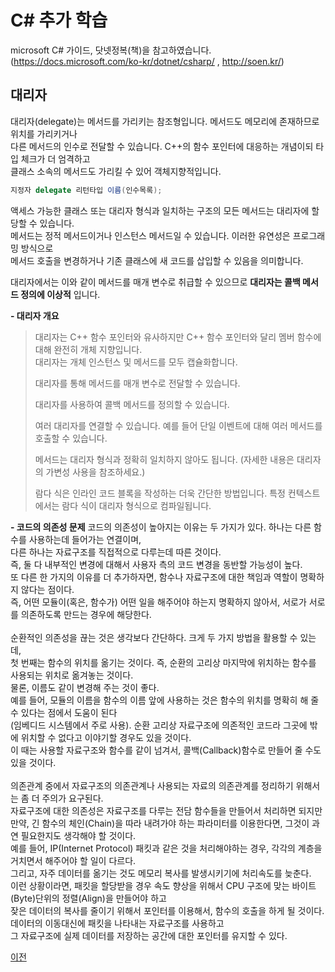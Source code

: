 # C# 추가 학습

microsoft C# 가이드, 닷넷정복(책)을 참고하였습니다.</br>
(https://docs.microsoft.com/ko-kr/dotnet/csharp/ , http://soen.kr/)

## 대리자
대리자(delegate)는 메서드를 가리키는 참조형입니다. 메서드도 메모리에 존재하므로 위치를 가리키거나</br>
다른 메서드의 인수로 전달할 수 있습니다. C++의 함수 포인터에 대응하는 개념이되 타입 체크가 더 엄격하고</br>
클래스 소속의 메서드도 가리킬 수 있어 객체지향적입니다.

```csharp
지정자 delegate 리턴타입 이름(인수목록);
```

액세스 가능한 클래스 또는 대리자 형식과 일치하는 구조의 모든 메서드는 대리자에 할당할 수 있습니다.</br>
메서드는 정적 메서드이거나 인스턴스 메서드일 수 있습니다. 이러한 유연성은 프로그래밍 방식으로</br>
메서드 호출을 변경하거나 기존 클래스에 새 코드를 삽입할 수 있음을 의미합니다.</br>

대리자에서는 이와 같이 메서드를 매개 변수로 취급할 수 있으므로 __대리자는 콜백 메서드 정의에 이상적__ 입니다.</br>

__- 대리자 개요__

> 대리자는 C++ 함수 포인터와 유사하지만 C++ 함수 포인터와 달리 멤버 함수에 대해 완전히 개체 지향입니다.</br>
> 대리자는 개체 인스턴스 및 메서드를 모두 캡슐화합니다.
>
> 대리자를 통해 메서드를 매개 변수로 전달할 수 있습니다.</br>
> 
> 대리자를 사용하여 콜백 메서드를 정의할 수 있습니다.</br>
> 
> 여러 대리자를 연결할 수 있습니다. 예를 들어 단일 이벤트에 대해 여러 메서드를 호출할 수 있습니다.</br>
> 
> 메서드는 대리자 형식과 정확히 일치하지 않아도 됩니다. (자세한 내용은 대리자의 가변성 사용을 참조하세요.)</br>
> 
> 람다 식은 인라인 코드 블록을 작성하는 더욱 간단한 방법입니다. 특정 컨텍스트에서는 람다 식이 대리자 형식으로 컴파일됩니다.

__- 코드의 의존성 문제__
코드의 의존성이 높아지는 이유는 두 가지가 있다. 하나는 다른 함수를 사용하는데 들어가는 연결이며,<br/>
다른 하나는 자료구조를 직접적으로 다루는데 따른 것이다. <br/>
즉, 둘 다 내부적인 변경에 대해서 사용자 측의 코드 변경을 동반할 가능성이 높다. <br/>
또 다른 한 가지의 이유를 더 추가하자면, 함수나 자료구조에 대한 책임과 역할이 명확하지 않다는 점이다. <br/>
즉, 어떤 모듈이(혹은, 함수가) 어떤 일을 해주어야 하는지 명확하지 않아서, 서로가 서로를 의존하도록 만드는 경우에 해당한다. <br/>
<br/>
순환적인 의존성을 끊는 것은 생각보다 간단하다. 크게 두 가지 방법을 활용할 수 있는데, <br/>
첫 번째는 함수의 위치를 옮기는 것이다. 즉, 순환의 고리상 마지막에 위치하는 함수를 사용되는 위치로 옮겨놓는 것이다. <br/>
물론, 이름도 같이 변경해 주는 것이 좋다. <br/>
예를 들어, 모듈의 이름을 함수의 이름 앞에 사용하는 것은 함수의 위치를 명확히 해 줄 수 있다는 점에서 도움이 된다<br/>
(임베디드 시스템에서 주로 사용). 순환 고리상 자료구조에 의존적인 코드라 그곳에 밖에 위치할 수 없다고 이야기할 경우도 있을 것이다. <br/>
이 때는 사용할 자료구조와 함수를 같이 넘겨서, 콜백(Callback)함수로 만들어 줄 수도 있을 것이다. <br/>
<br/>
의존관계 중에서 자료구조의 의존관계나 사용되는 자료의 의존관계를 정리하기 위해서는 좀 더 주의가 요구된다. <br/>
자료구조에 대한 의존성은 자료구조를 다루는 전담 함수들을 만들어서 처리하면 되지만 <br/>
만약, 긴 함수의 체인(Chain)을 따라 내려가야 하는 파라미터를 이용한다면, 그것이 과연 필요한지도 생각해야 할 것이다. <br/>
예를 들어, IP(Internet Protocol) 패킷과 같은 것을 처리해야하는 경우, 각각의 계층을 거치면서 해주어야 할 일이 다르다. <br/>
그리고, 자주 데이터를 옮기는 것도 메모리 복사를 발생시키기에 처리속도를 늦춘다.<br/>
이런 상황이라면, 패킷을 할당받을 경우 속도 향상을 위해서 CPU 구조에 맞는 바이트(Byte)단위의 정렬(Align)을 만들어야 하고 <br/>
잦은 데이터의 복사를 줄이기 위해서 포인터를 이용해서, 함수의 호출을 하게 될 것이다. <br/>
데이터의 이동대신에 패킷을 나타내는 자료구조를 사용하고 <br/>
그 자료구조에 실제 데이터를 저장하는 공간에 대한 포인터를 유지할 수 있다. <br/>

[이전](https://github.com/1994wjdwodbs/StudyCSharp21)
